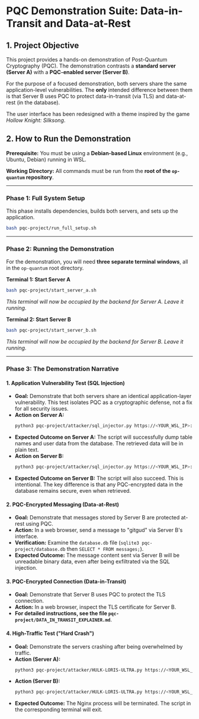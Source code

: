 # PQC Demonstration Suite: Data-in-Transit and Data-at-Rest

## 1. Project Objective

This project provides a hands-on demonstration of Post-Quantum Cryptography (PQC). The demonstration contrasts a **standard server (Server A)** with a **PQC-enabled server (Server B)**.

For the purpose of a focused demonstration, both servers share the same application-level vulnerabilities. The **only** intended difference between them is that Server B uses PQC to protect data-in-transit (via TLS) and data-at-rest (in the database).

The user interface has been redesigned with a theme inspired by the game *Hollow Knight: Silksong*.

## 2. How to Run the Demonstration

**Prerequisite:** You must be using a **Debian-based Linux** environment (e.g., Ubuntu, Debian) running in WSL.

**Working Directory:** All commands must be run from the **root of the `op-quantum` repository**.

---

### Phase 1: Full System Setup

This phase installs dependencies, builds both servers, and sets up the application.
```bash
bash pqc-project/run_full_setup.sh
```

---

### Phase 2: Running the Demonstration

For the demonstration, you will need **three separate terminal windows**, all in the `op-quantum` root directory.

**Terminal 1: Start Server A**
```bash
bash pqc-project/start_server_a.sh
```
*This terminal will now be occupied by the backend for Server A. Leave it running.*

**Terminal 2: Start Server B**
```bash
bash pqc-project/start_server_b.sh
```
*This terminal will now be occupied by the backend for Server B. Leave it running.*

---

### Phase 3: The Demonstration Narrative

#### 1. Application Vulnerability Test (SQL Injection)

*   **Goal:** Demonstrate that both servers share an identical application-layer vulnerability. This test isolates PQC as a cryptographic defense, not a fix for all security issues.
*   **Action on Server A:**
    ```bash
    python3 pqc-project/attacker/sql_injector.py https://<YOUR_WSL_IP>:8443
    ```
*   **Expected Outcome on Server A:** The script will successfully dump table names and user data from the database. The retrieved data will be in plain text.
*   **Action on Server B:**
    ```bash
    python3 pqc-project/attacker/sql_injector.py https://<YOUR_WSL_IP>:9443
    ```
*   **Expected Outcome on Server B:** The script will also succeed. This is intentional. The key difference is that any PQC-encrypted data in the database remains secure, even when retrieved.

#### 2. PQC-Encrypted Messaging (Data-at-Rest)

*   **Goal:** Demonstrate that messages stored by Server B are protected at-rest using PQC.
*   **Action:** In a web browser, send a message to "gitgud" via Server B's interface.
*   **Verification:** Examine the `database.db` file (`sqlite3 pqc-project/database.db` then `SELECT * FROM messages;`).
*   **Expected Outcome:** The message content sent via Server B will be unreadable binary data, even after being exfiltrated via the SQL injection.

#### 3. PQC-Encrypted Connection (Data-in-Transit)

*   **Goal:** Demonstrate that Server B uses PQC to protect the TLS connection.
*   **Action:** In a web browser, inspect the TLS certificate for Server B.
*   **For detailed instructions, see the file `pqc-project/DATA_IN_TRANSIT_EXPLAINER.md`**.

#### 4. High-Traffic Test ("Hard Crash")

*   **Goal:** Demonstrate the servers crashing after being overwhelmed by traffic.
*   **Action (Server A):**
    ```bash
    python3 pqc-project/attacker/HULK-LORIS-ULTRA.py https://<YOUR_WSL_IP>:8443/ -w 5000 -d 120
    ```
*   **Action (Server B):**
    ```bash
    python3 pqc-project/attacker/HULK-LORIS-ULTRA.py https://<YOUR_WSL_IP>:9443/ -w 5000 -d 120
    ```
*   **Expected Outcome:** The Nginx process will be terminated. The script in the corresponding terminal will exit.
